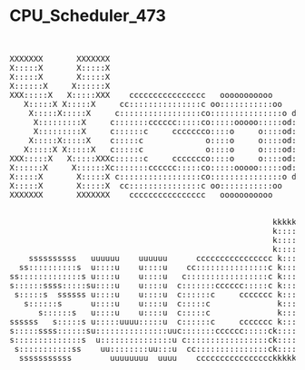 # CPU_Scheduler_473
<pre>                 
                                                                      dddddddd                    
XXXXXXX       XXXXXXX                                                 d::::::d                    
X:::::X       X:::::X                                                 d::::::d                    
X:::::X       X:::::X                                                 d::::::d                    
X::::::X     X::::::X                                                 d:::::d                     
XXX:::::X   X:::::XXX    cccccccccccccccc   ooooooooooo       ddddddddd:::::d     eeeeeeeeeeee    
   X:::::X X:::::X     cc:::::::::::::::c oo:::::::::::oo   dd::::::::::::::d   ee::::::::::::ee  
    X:::::X:::::X     c:::::::::::::::::co:::::::::::::::o d::::::::::::::::d  e::::::eeeee:::::ee
     X:::::::::X     c:::::::cccccc:::::co:::::ooooo:::::od:::::::ddddd:::::d e::::::e     e:::::e
     X:::::::::X     c::::::c     ccccccco::::o     o::::od::::::d    d:::::d e:::::::eeeee::::::e
    X:::::X:::::X    c:::::c             o::::o     o::::od:::::d     d:::::d e:::::::::::::::::e 
   X:::::X X:::::X   c:::::c             o::::o     o::::od:::::d     d:::::d e::::::eeeeeeeeeee  
XXX:::::X   X:::::XXXc::::::c     ccccccco::::o     o::::od:::::d     d:::::d e:::::::e           
X::::::X     X::::::Xc:::::::cccccc:::::co:::::ooooo:::::od::::::ddddd::::::dde::::::::e          
X:::::X       X:::::X c:::::::::::::::::co:::::::::::::::o d:::::::::::::::::d e::::::::eeeeeeee  
X:::::X       X:::::X  cc:::::::::::::::c oo:::::::::::oo   d:::::::::ddd::::d  ee:::::::::::::e  
XXXXXXX       XXXXXXX    cccccccccccccccc   ooooooooooo      ddddddddd   ddddd    eeeeeeeeeeeeee  
                                                                                                  
                                                                                                                         
                                                       kkkkkkkk                                   
                                                       k::::::k                                   
                                                       k::::::k                                   
                                                       k::::::k                                   
    ssssssssss   uuuuuu    uuuuuu      cccccccccccccccc k:::::k    kkkkkkk  ssssssssss            
  ss::::::::::s  u::::u    u::::u    cc:::::::::::::::c k:::::k   k:::::k ss::::::::::s           
ss:::::::::::::s u::::u    u::::u   c:::::::::::::::::c k:::::k  k:::::kss:::::::::::::s          
s::::::ssss:::::su::::u    u::::u  c:::::::cccccc:::::c k:::::k k:::::k s::::::ssss:::::s         
 s:::::s  ssssss u::::u    u::::u  c::::::c     ccccccc k::::::k:::::k   s:::::s  ssssss          
   s::::::s      u::::u    u::::u  c:::::c              k:::::::::::k      s::::::s               
      s::::::s   u::::u    u::::u  c:::::c              k:::::::::::k         s::::::s            
ssssss   s:::::s u:::::uuuu:::::u  c::::::c     ccccccc k::::::k:::::k  ssssss   s:::::s          
s:::::ssss::::::su:::::::::::::::uuc:::::::cccccc:::::ck::::::k k:::::k s:::::ssss::::::s         
s::::::::::::::s  u:::::::::::::::u c:::::::::::::::::ck::::::k  k:::::ks::::::::::::::s          
 s:::::::::::ss    uu::::::::uu:::u  cc:::::::::::::::ck::::::k   k:::::ks:::::::::::ss           
  sssssssssss        uuuuuuuu  uuuu    cccccccccccccccckkkkkkkk    kkkkkkksssssssssss
  </pre>

